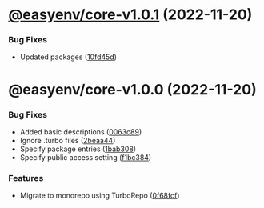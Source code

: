 # [@easyenv/core-v1.0.1](https://github.com/mkayander/easyenv/compare/@easyenv/core-v1.0.0...@easyenv/core-v1.0.1) (2022-11-20)


### Bug Fixes

* Updated packages ([10fd45d](https://github.com/mkayander/easyenv/commit/10fd45d9450ca2e835508c0b92a2edd54ebaeda9))

# @easyenv/core-v1.0.0 (2022-11-20)


### Bug Fixes

* Added basic descriptions ([0063c89](https://github.com/mkayander/easyenv/commit/0063c89283883569b52cbf6b34ab6b2958f506c8))
* Ignore .turbo files ([2beaa44](https://github.com/mkayander/easyenv/commit/2beaa44e3b6ce7ef26bf0a14535f9f11a7e14678))
* Specify package entries ([1bab308](https://github.com/mkayander/easyenv/commit/1bab3086a756399e74544e3c571afb869418ebf4))
* Specify public access setting ([f1bc384](https://github.com/mkayander/easyenv/commit/f1bc3848e565ad290d5b1e6d659d0b356e14a0ca))


### Features

* Migrate to monorepo using TurboRepo ([0f68fcf](https://github.com/mkayander/easyenv/commit/0f68fcfb9022961633bf8d3000abac6108b459a0))
